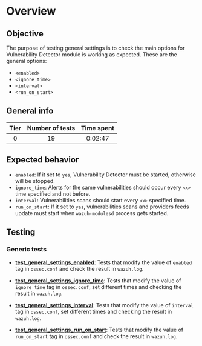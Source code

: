 # Overview

## Objective

The purpose of testing general settings is to check the main options for Vulnerability Detector module is working as
expected. These are the general options:

- `<enabled>`
- `<ignore_time>`
- `<interval>`
- `<run_on_start>`

## General info

|Tier | Number of tests | Time spent |
|:--:|:--:|:--:|
| 0 | 19 | 0:02:47  |

## Expected behavior

- `enabled`: If it set to `yes`, Vulnerability Detector must be started, otherwise will be stopped.
- `ignore_time`: Alerts for the same vulnerabilities should occur every `<x>` time specified and not before.
- `interval`: Vulnerabilities scans should start every `<x>` specified time.
- `run_on_start`: If it set to `yes`, vulnerabilities scans and providers feeds update must start when `wazuh-modulesd`
process gets started.

## Testing

### Generic tests

- **[test_general_settings_enabled](test_general_settings/test_general_settings_enabled.md#test-general-settings-enabled)**:
Tests that modify the value of `enabled` tag in `ossec.conf` and check the result in `wazuh.log`.

- **[test_general_settings_ignore_time](test_general_settings/test_general_settings_ignore_time.md#test-general-settings-ignore-time)**:
Tests that modify the value of `ignore_time` tag in `ossec.conf`, set different times and checking the result in
`wazuh.log`.

- **[test_general_settings_interval](test_general_settings/test_general_settings_interval.md#test-general-settings-interval)**:
Tests that modify the value of `interval` tag in `ossec.conf`, set different times and checking the result in
`wazuh.log`.

- **[test_general_settings_run_on_start](test_general_settings/test_general_settings_run_on_start.md#test-general-settings-run-on-start)**:
Tests that modify the value of `run_on_start` tag in `ossec.conf` and check the result in `wazuh.log`.